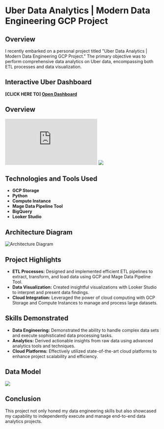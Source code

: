# Uber Data Analytics | Modern Data Engineering GCP Project

## Overview
I recently embarked on a personal project titled "Uber Data Analytics | Modern Data Engineering GCP Project." The primary objective was to perform comprehensive data analytics on Uber data, encompassing both ETL processes and data visualization.

## Interactive Uber Dashboard
**[CLICK HERE TO] [Open Dashboard](https://lookerstudio.google.com/reporting/92ca35d9-ac31-45fe-b54d-c5fe450d62d2)**

## Overview
![](https://github.com/AdarshBahadur/uber-analytics-data-engineering-project/blob/main/uber_dashboard.pdf)
![](https://github.com/AdarshBahadur/uber-analytics-data-engineering-project/blob/main/uber_dashboard.png)

## Technologies and Tools Used
- **GCP Storage**
- **Python**
- **Compute Instance**
- **Mage Data Pipeline Tool**
- **BigQuery**
- **Looker Studio**

## Architecture Diagram
![Architecture Diagram](https://github.com/AdarshBahadur/uber-analytics-data-engineering-project/blob/main/architecture.jpg)

## Project Highlights
- **ETL Processes:** Designed and implemented efficient ETL pipelines to extract, transform, and load data using GCP and Mage Data Pipeline Tool.
- **Data Visualization:** Created insightful visualizations with Looker Studio to interpret and present data findings.
- **Cloud Integration:** Leveraged the power of cloud computing with GCP Storage and Compute Instances to manage and process large datasets.


## Skills Demonstrated
- **Data Engineering:** Demonstrated the ability to handle complex data sets and execute sophisticated data processing tasks.
- **Analytics:** Derived actionable insights from raw data using advanced analytics tools and techniques.
- **Cloud Platforms:** Effectively utilized state-of-the-art cloud platforms to enhance project scalability and efficiency.

## Data Model
![](https://github.com/AdarshBahadur/uber-analytics-data-engineering-project/blob/main/data_model.jpeg)

## Conclusion
This project not only honed my data engineering skills but also showcased my capability to independently execute and manage end-to-end data analytics projects.
